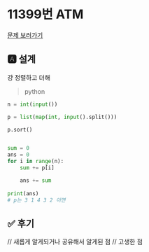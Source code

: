 
# 11399번 ATM
[문제 보러가기](https://www.acmicpc.net/problem/11399)

## 🅰 설계
걍 정렬하고 더해

> python

```py
n = int(input())

p = list(map(int, input().split()))

p.sort()


sum = 0 
ans = 0
for i in range(n):
    sum += p[i]

    ans += sum
    
print(ans)
# p는 3 1 4 3 2 이면 
```

## ✅ 후기
// 새롭게 알게되거나 공유해서 알게된 점
// 고생한 점
